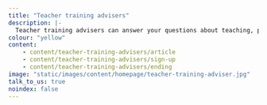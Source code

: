 ```yaml
---
title: "Teacher training advisers"
description: |-
  Teacher training advisers can answer your questions about teaching, provide tips on your application and how to find funding. Chat by phone, email or text.
colour: "yellow"
content:
    - content/teacher-training-advisers/article
    - content/teacher-training-advisers/sign-up
    - content/teacher-training-advisers/ending
image: "static/images/content/homepage/teacher-training-adviser.jpg"
talk_to_us: true
noindex: false
---
```

